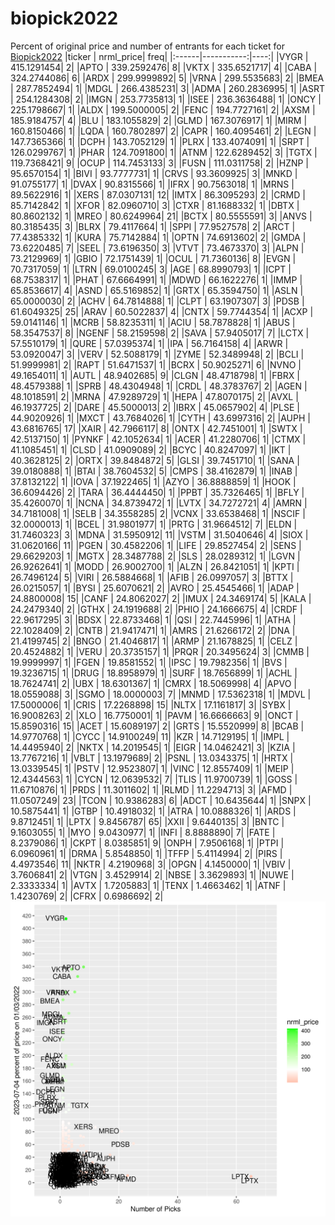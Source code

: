 # biopick2022
Percent of original price and number of entrants for each ticket for [Biopick2022](https://twitter.com/hashtag/Biopick2022)
|ticker |  nrml_price| freq|
|:------|-----------:|----:|
|VYGR   | 415.1291454|    2|
|APTO   | 339.2592476|    8|
|VKTX   | 335.6521717|    4|
|CABA   | 324.2744086|    6|
|ARDX   | 299.9999892|    5|
|VRNA   | 299.5535683|    2|
|BMEA   | 287.7852494|    1|
|MDGL   | 266.4385231|    3|
|ADMA   | 260.2836995|    1|
|ASRT   | 254.1284308|    2|
|IMGN   | 253.7735813|    1|
|ISEE   | 236.3636488|    1|
|ONCY   | 225.1798667|    1|
|ALDX   | 199.5000005|    2|
|FENC   | 194.7727161|    2|
|AXSM   | 185.9184757|    4|
|BLU    | 183.1055829|    2|
|GLMD   | 167.3076917|    1|
|MIRM   | 160.8150466|    1|
|LQDA   | 160.7802897|    2|
|CAPR   | 160.4095461|    2|
|LEGN   | 147.7365366|    1|
|DCPH   | 143.7052129|    1|
|PLRX   | 133.4074091|    1|
|SRPT   | 126.0299767|    1|
|PHAR   | 124.7091800|    1|
|ATNM   | 122.6289452|    3|
|TGTX   | 119.7368421|    9|
|OCUP   | 114.7453133|    3|
|FUSN   | 111.0311758|    2|
|HZNP   |  95.6570154|    1|
|BIVI   |  93.7777731|    1|
|CRVS   |  93.3609925|    3|
|MNKD   |  91.0755177|    1|
|DVAX   |  90.8315566|    1|
|IFRX   |  90.7563018|    1|
|MRNS   |  89.5622916|    1|
|XERS   |  87.0307131|   12|
|IMTX   |  86.3095293|    2|
|CRMD   |  85.7142842|    1|
|XFOR   |  82.0960710|    3|
|CTXR   |  81.1688332|    1|
|DBTX   |  80.8602132|    1|
|MREO   |  80.6249964|   21|
|BCTX   |  80.5555591|    3|
|ANVS   |  80.3185435|    3|
|BLRX   |  79.4117664|    1|
|SPPI   |  77.9527578|    2|
|ARCT   |  77.4385332|    1|
|KURA   |  75.7142884|    1|
|OPTN   |  74.6913602|    2|
|GMDA   |  73.6220485|    7|
|SEEL   |  73.6196350|    3|
|VTVT   |  73.4673370|    3|
|ALPN   |  73.2129969|    1|
|GBIO   |  72.1751439|    1|
|OCUL   |  71.7360136|    8|
|EVGN   |  70.7317059|    1|
|LTRN   |  69.0100245|    3|
|AGE    |  68.8990793|    1|
|ICPT   |  68.7538317|    1|
|PHAT   |  67.6664991|    1|
|MDWD   |  66.1622276|    1|
|IMMP   |  65.8536617|    4|
|ASND   |  65.5169852|    1|
|GRTX   |  65.3594750|    1|
|ASLN   |  65.0000030|    2|
|ACHV   |  64.7814888|    1|
|CLPT   |  63.1907307|    3|
|PDSB   |  61.6049325|   25|
|ARAV   |  60.5022837|    4|
|CNTX   |  59.7744354|    1|
|ACXP   |  59.0141146|    1|
|MCRB   |  58.8235311|    1|
|ACIU   |  58.7878828|    1|
|ABUS   |  58.3547537|    8|
|NGENF  |  58.2159598|    2|
|SAVA   |  57.9405017|    7|
|LCTX   |  57.5510179|    1|
|QURE   |  57.0395374|    1|
|IPA    |  56.7164158|    4|
|ARWR   |  53.0920047|    3|
|VERV   |  52.5088179|    1|
|ZYME   |  52.3489948|    2|
|BCLI   |  51.9999981|    2|
|RAPT   |  51.6471537|    1|
|BCRX   |  50.9025271|    6|
|NVNO   |  49.1654011|    1|
|AUTL   |  48.9402685|    9|
|CLGN   |  48.4718798|    1|
|FBRX   |  48.4579388|    1|
|SPRB   |  48.4304948|    1|
|CRDL   |  48.3783767|    2|
|AGEN   |  48.1018591|    2|
|MRNA   |  47.9289729|    1|
|HEPA   |  47.8070175|    2|
|AVXL   |  46.1937725|    2|
|DARE   |  45.5000013|    2|
|IBRX   |  45.0657902|    4|
|PLSE   |  44.9020926|    1|
|MXCT   |  43.7684026|    1|
|CYTH   |  43.6997316|    2|
|AUPH   |  43.6816765|   17|
|XAIR   |  42.7966117|    8|
|ONTX   |  42.7451001|    1|
|SWTX   |  42.5137150|    1|
|PYNKF  |  42.1052634|    1|
|ACER   |  41.2280706|    1|
|CTMX   |  41.1085451|    1|
|CLSD   |  41.0909089|    2|
|BCYC   |  40.8247097|    1|
|IKT    |  40.3628125|    2|
|ORTX   |  39.8484872|    5|
|GLSI   |  39.7451710|    1|
|SANA   |  39.0180888|    1|
|BTAI   |  38.7604532|    5|
|CMPS   |  38.4162879|    1|
|INAB   |  37.8132122|    1|
|IOVA   |  37.1922465|    1|
|AZYO   |  36.8888859|    1|
|HOOK   |  36.6094426|    2|
|TARA   |  36.4444450|    1|
|PPBT   |  35.7326465|    1|
|BFLY   |  35.4260070|    1|
|NCNA   |  34.8739472|    1|
|LVTX   |  34.7272721|    4|
|AMRN   |  34.7181008|    1|
|SELB   |  34.3558285|    2|
|VCNX   |  33.6538468|    1|
|NSCIF  |  32.0000013|    1|
|BCEL   |  31.9801977|    1|
|PRTG   |  31.9664512|    7|
|ELDN   |  31.7460323|    3|
|MDNA   |  31.5950912|   11|
|VSTM   |  31.5040646|    4|
|SIOX   |  31.0620166|   11|
|PGEN   |  30.4582206|    1|
|LIFE   |  29.8527454|    2|
|SENS   |  29.6629203|    1|
|MGTX   |  28.3487788|    2|
|SLS    |  28.0289312|    1|
|LGVN   |  26.9262641|    1|
|MODD   |  26.9002700|    1|
|ALZN   |  26.8421051|    1|
|KPTI   |  26.7496124|    5|
|VIRI   |  26.5884668|    1|
|AFIB   |  26.0997057|    3|
|BTTX   |  26.0215057|    1|
|BYSI   |  25.6070621|    2|
|AVRO   |  25.4545466|    1|
|ADAP   |  24.8800008|   15|
|CANF   |  24.8062027|    2|
|IMUX   |  24.3469174|    5|
|KALA   |  24.2479340|    2|
|GTHX   |  24.1919688|    2|
|PHIO   |  24.1666675|    4|
|CRDF   |  22.9617295|    3|
|BDSX   |  22.8733468|    1|
|QSI    |  22.7445996|    1|
|ATHA   |  22.1028409|    2|
|CNTB   |  21.9417471|    1|
|AMRS   |  21.6266172|    2|
|DNA    |  21.4199745|    2|
|BNGO   |  21.4046817|    1|
|ARMP   |  21.1678825|    1|
|CELZ   |  20.4524882|    1|
|VERU   |  20.3735157|    1|
|PRQR   |  20.3495624|    3|
|CMMB   |  19.9999997|    1|
|FGEN   |  19.8581552|    1|
|IPSC   |  19.7982356|    1|
|BVS    |  19.3236715|    1|
|DRUG   |  18.8958979|    1|
|SURF   |  18.7656899|    1|
|ACHL   |  18.7624741|    2|
|UBX    |  18.6301367|    1|
|CMRX   |  18.5069998|    4|
|APVO   |  18.0559088|    3|
|SGMO   |  18.0000003|    7|
|MNMD   |  17.5362318|    1|
|MDVL   |  17.5000006|    1|
|CRIS   |  17.2268898|   15|
|NLTX   |  17.1161817|    3|
|SYBX   |  16.9008263|    2|
|XLO    |  16.7750001|    1|
|PAVM   |  16.6666663|    9|
|ONCT   |  15.8590316|   15|
|ACET   |  15.6089197|    2|
|GRTS   |  15.5520999|    8|
|BCAB   |  14.9770768|    1|
|CYCC   |  14.9100249|   11|
|KZR    |  14.7129195|    1|
|IMPL   |  14.4495940|    2|
|NKTX   |  14.2019545|    1|
|EIGR   |  14.0462421|    3|
|KZIA   |  13.7767216|    1|
|VBLT   |  13.1979689|    2|
|PSNL   |  13.0343375|    1|
|HRTX   |  13.0339545|    1|
|PSTV   |  12.9523807|    1|
|VINC   |  12.8557409|    1|
|MEIP   |  12.4344563|    1|
|CYCN   |  12.0639532|    7|
|TLIS   |  11.9700739|    1|
|GOSS   |  11.6710876|    1|
|PRDS   |  11.3011602|    1|
|RLMD   |  11.2294713|    3|
|AFMD   |  11.0507249|   23|
|TCON   |  10.9386283|    6|
|ADCT   |  10.6435644|    1|
|SNPX   |  10.5875441|    1|
|GTBP   |  10.4918032|    1|
|ATRA   |  10.0888326|    1|
|ARDS   |   9.8712451|    1|
|LPTX   |   9.8456787|   65|
|XXII   |   9.6440135|    3|
|BNTC   |   9.1603055|    1|
|MYO    |   9.0430977|    1|
|INFI   |   8.8888890|    7|
|FATE   |   8.2379086|    1|
|CKPT   |   8.0385851|    9|
|ONPH   |   7.9506168|    1|
|PTPI   |   6.0960961|    1|
|DRMA   |   5.8548850|    1|
|TFFP   |   5.4114994|    2|
|PIRS   |   4.4973546|   11|
|NKTR   |   4.2190968|    3|
|OPGN   |   4.1450000|    1|
|VBIV   |   3.7606841|    2|
|VTGN   |   3.4529914|    2|
|NBSE   |   3.3629893|    1|
|NUWE   |   2.3333334|    1|
|AVTX   |   1.7205883|    1|
|TENX   |   1.4663462|    1|
|ATNF   |   1.4230769|    2|
|CFRX   |   0.6986692|    2|
![retvspicks](biopicks.png?raw=true)
